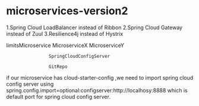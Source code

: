 # microservices-version2
1.Spring Cloud LoadBalancer instead of Ribbon
2.Spring Cloud Gateway instead of Zuul
3.Resilience4j instead of Hystrix

limitsMicroservice      MicroserviceX     MicroserviceY

                    SpringCloudConfigServer

                    GitRepo

if our microservice has cloud-starter-config ,we need to import spring cloud config server using spring.config.import=optional:configserver:http://localhosy:8888
which is default port for spring cloud config server.
